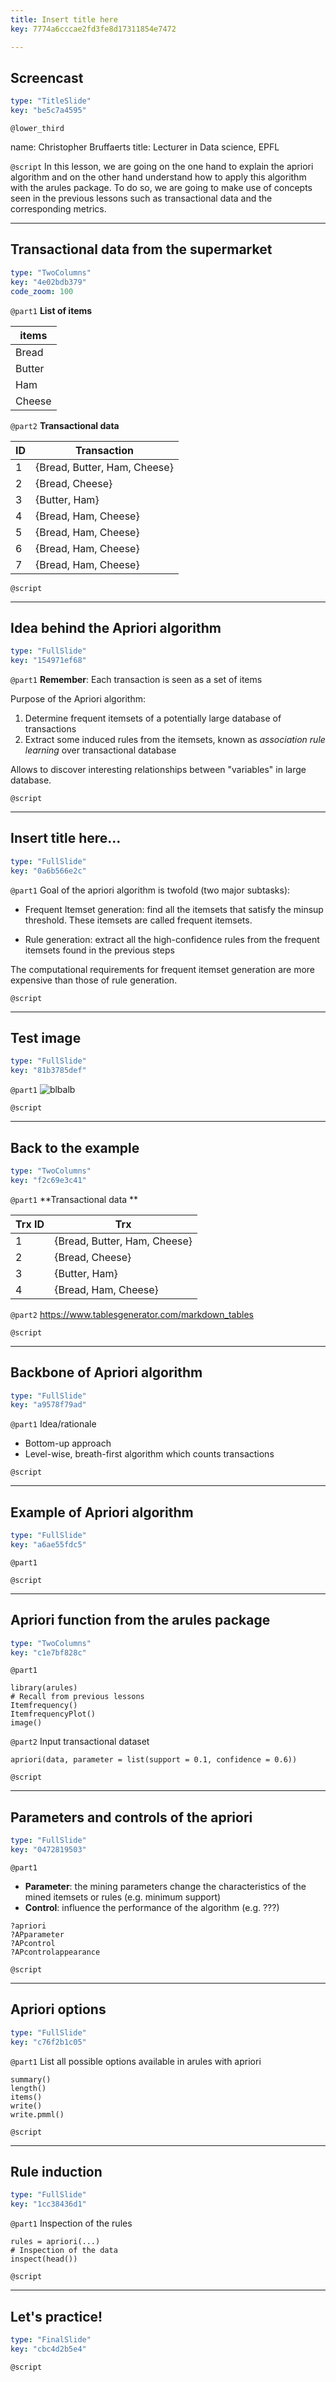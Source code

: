```yaml
---
title: Insert title here
key: 7774a6cccae2fd3fe8d17311854e7472

---
```

## Screencast

```yaml
type: "TitleSlide"
key: "be5c7a4595"
```

`@lower_third`

name: Christopher Bruffaerts
title: Lecturer in Data science, EPFL


`@script`
In this lesson, we are going on the one hand to explain the apriori algorithm and on the other hand understand how to apply this algorithm with the arules package. 
To do so, we are going to make use of concepts seen in the previous lessons such as transactional data and the corresponding metrics.


---
## Transactional data from the supermarket

```yaml
type: "TwoColumns"
key: "4e02bdb379"
code_zoom: 100
```

`@part1`
**List of items**

| items  |
|--------|
| Bread  |
| Butter |
| Ham    |
| Cheese |


`@part2`
**Transactional data**

| ID 	 | Transaction                            |
|--------|----------------------------------------|
| 1      | {Bread, Butter, Ham, Cheese}     	  |
| 2      | {Bread, Cheese}              |
| 3      | {Butter, Ham}                |
| 4      | {Bread, Ham, Cheese}         |
| 5      | {Bread, Ham, Cheese}         |
| 6      | {Bread, Ham, Cheese}         |
| 7      | {Bread, Ham, Cheese}         |


`@script`



---
## Idea behind the Apriori algorithm

```yaml
type: "FullSlide"
key: "154971ef68"
```

`@part1`
**Remember**: Each transaction is seen as a set of items 

Purpose of the Apriori algorithm:
1. Determine frequent itemsets of a potentially large database of transactions
2. Extract some induced rules from the itemsets, known as _association rule learning_ over transactional database

Allows to discover interesting relationships between "variables" in large database.


`@script`



---
## Insert title here...

```yaml
type: "FullSlide"
key: "0a6b566e2c"
```

`@part1`
Goal of the apriori algorithm is twofold (two major subtasks):

- Frequent Itemset generation: find all the itemsets that satisfy the minsup threshold. These itemsets are called frequent itemsets.


- Rule generation: extract all the high-confidence rules from the frequent itemsets found in the previous steps

The computational requirements for frequent itemset generation are more expensive than those of rule generation.


`@script`



---
## Test image

```yaml
type: "FullSlide"
key: "81b3785def"
```

`@part1`
![blbalb](https://assets.datacamp.com/production/repositories/4926/datasets/a9557d9866060fbab757d1ecc1c476622ae5dc6a/basket.jpg)


`@script`



---
## Back to the example

```yaml
type: "TwoColumns"
key: "f2c69e3c41"
```

`@part1`
**Transactional data **

| Trx ID | Trx                          |
|--------|------------------------------|
| 1      | {Bread, Butter, Ham, Cheese} |
| 2      | {Bread, Cheese}              |
| 3      | {Butter, Ham}                |
| 4      | {Bread, Ham, Cheese}         |


`@part2`
https://www.tablesgenerator.com/markdown_tables


`@script`



---
## Backbone of Apriori algorithm

```yaml
type: "FullSlide"
key: "a9578f79ad"
```

`@part1`
Idea/rationale

- Bottom-up approach
- Level-wise, breath-first algorithm which counts transactions


`@script`



---
## Example of Apriori algorithm

```yaml
type: "FullSlide"
key: "a6ae55fdc5"
```

`@part1`



`@script`



---
## Apriori function from the arules package

```yaml
type: "TwoColumns"
key: "c1e7bf828c"
```

`@part1`
```
library(arules)
# Recall from previous lessons
Itemfrequency()
ItemfrequencyPlot()
image()
```


`@part2`
Input transactional dataset

```
apriori(data, parameter = list(support = 0.1, confidence = 0.6))
```


`@script`



---
## Parameters and controls of the apriori

```yaml
type: "FullSlide"
key: "0472819503"
```

`@part1`
- **Parameter**: the mining parameters change the characteristics of the mined itemsets or rules (e.g. minimum support)
- **Control**: influence the performance of the algorithm (e.g. ???)


```
?apriori
?APparameter
?APcontrol
?APcontrolappearance
```


`@script`



---
## Apriori options

```yaml
type: "FullSlide"
key: "c76f2b1c05"
```

`@part1`
List all possible options available in arules with apriori

```
summary()
length()
items()
write()
write.pmml()
```


`@script`



---
## Rule induction

```yaml
type: "FullSlide"
key: "1cc38436d1"
```

`@part1`
Inspection of the rules

```
rules = apriori(...)
# Inspection of the data
inspect(head())
```


`@script`



---
## Let's practice!

```yaml
type: "FinalSlide"
key: "cbc4d2b5e4"
```

`@script`


